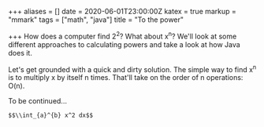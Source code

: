 +++
aliases = []
date = 2020-06-01T23:00:00Z
katex = true
markup = "mmark"
tags = ["math", "java"]
title = "To the power"

+++
How does a computer find 2<sup>2</sup>? What about x<sup>n</sup>? We'll look at some different approaches to calculating powers and take a look at how Java does it.

Let's get grounded with a quick and dirty solution. The simple way to find x<sup>n</sup> is to multiply x by itself n times. That'll take on the order of n operations: O(n).

To be continued...

	$$\\int_{a}^{b} x^2 dx$$
